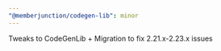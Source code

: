 ```yaml
---
"@memberjunction/codegen-lib": minor
---
```


Tweaks to CodeGenLib + Migration to fix 2.21.x-2.23.x issues
